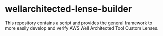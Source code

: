 # wellarchitected-lense-builder
This repository contains a script and provides the general framework to more easily develop and verify AWS Well Architected Tool Custom Lenses.
